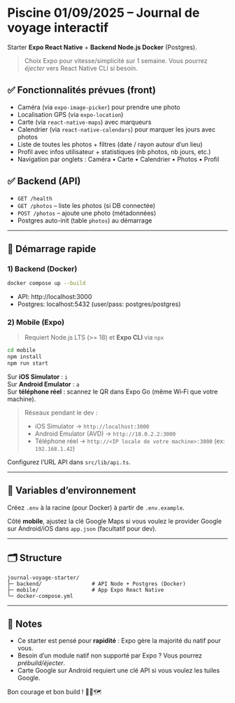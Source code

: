 # Piscine 01/09/2025 – Journal de voyage interactif

Starter **Expo React Native** + **Backend Node.js Docker** (Postgres).  
> Choix Expo pour vitesse/simplicité sur 1 semaine. Vous pourrez *éjecter* vers React Native CLI si besoin.

## ✅ Fonctionnalités prévues (front)
- Caméra (via `expo-image-picker`) pour prendre une photo
- Localisation GPS (via `expo-location`)
- Carte (via `react-native-maps`) avec marqueurs
- Calendrier (via `react-native-calendars`) pour marquer les jours avec photos
- Liste de toutes les photos + filtres (date / rayon autour d’un lieu)
- Profil avec infos utilisateur + statistiques (nb photos, nb jours, etc.)
- Navigation par onglets : Caméra • Carte • Calendrier • Photos • Profil

## ✅ Backend (API)
- `GET /health`
- `GET /photos` – liste les photos (si DB connectée)
- `POST /photos` – ajoute une photo (métadonnées)
- Postgres auto-init (table `photos`) au démarrage

---

## 🚀 Démarrage rapide

### 1) Backend (Docker)
```bash
docker compose up --build
```
- API: http://localhost:3000
- Postgres: localhost:5432 (user/pass: postgres/postgres)

### 2) Mobile (Expo)
> Requiert Node.js LTS (>= 18) et **Expo CLI** via `npx`

```bash
cd mobile
npm install
npm run start
```
Sur **iOS Simulator** : `i`  
Sur **Android Emulator** : `a`  
Sur **téléphone réel** : scannez le QR dans Expo Go (même Wi‑Fi que votre machine).

> Réseaux pendant le dev :
> - iOS Simulator → `http://localhost:3000`
> - Android Emulator (AVD) → `http://10.0.2.2:3000`
> - Téléphone réel → `http://<IP locale de votre machine>:3000` (ex: `192.168.1.42`)

Configurez l’URL API dans `src/lib/api.ts`.

---

## 🔧 Variables d’environnement

Créez `.env` à la racine (pour Docker) à partir de `.env.example`.

Côté **mobile**, ajustez la clé Google Maps si vous voulez le provider Google sur Android/iOS
dans `app.json` (facultatif pour dev).

---

## 🗂 Structure
```
journal-voyage-starter/
├─ backend/                # API Node + Postgres (Docker)
├─ mobile/                 # App Expo React Native
└─ docker-compose.yml
```

---

## 📝 Notes
- Ce starter est pensé pour **rapidité** : Expo gère la majorité du natif pour vous.
- Besoin d’un module natif non supporté par Expo ? Vous pourrez *prébuild/éjecter*.
- Carte Google sur Android requiert une clé API si vous voulez les tuiles Google.

Bon courage et bon build ! 💪📱🗺️

